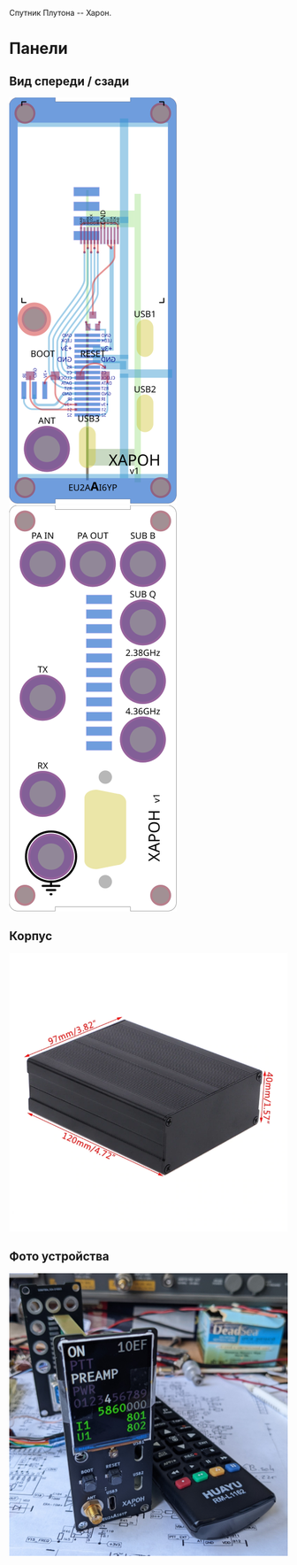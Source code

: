 Спутник Плутона -- Харон.

# Панели

## Вид спереди / сзади

<img src="assets/front.svg"></img>
<img src="assets/back.svg"></img>

## Корпус

<img src="assets/case4.webp"></img>

## Фото устройства

<img src="assets/photo1.jpg"></img>
